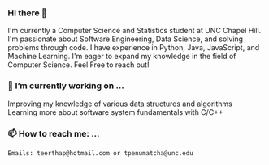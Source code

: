 ### Hi there 👋

I'm currently a Computer Science and Statistics student at UNC Chapel Hill. I'm passionate about Software Engineering, Data Science, and solving problems through code. I have experience in Python, Java, JavaScript, and Machine Learning. I'm eager to expand my knowledge in the field of Computer Science. Feel Free to reach out!

### 🔭 I’m currently working on ...
Improving my knowledge of various data structures and algorithms<br>
Learning more about software system fundamentals with C/C++

### 📫 How to reach me: ...
    Emails: teerthap@hotmail.com or tpenumatcha@unc.edu


<!--
**tpenumatcha/tpenumatcha** is a ✨ _special_ ✨ repository because its `README.md` (this file) appears on your GitHub profile.

Here are some ideas to get you started:


- 🌱 I’m currently learning ...
- 👯 I’m looking to collaborate on ...
- 🤔 I’m looking for help with ...
- 💬 Ask me about ...
- 📫 How to reach me: ...
- 😄 Pronouns: ...
- ⚡ Fun fact: ...
-->
